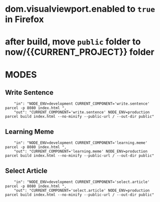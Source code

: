 # dom.visualviewport.enabled to `true` in Firefox

# after build, move `public` folder to now/{{CURRENT_PROJECT}} folder

# MODES

## Write Sentence

```
    "in": "NODE_ENV=development CURRENT_COMPONENT='write.sentence' parcel -p 8080 index.html ",
    "out": "CURRENT_COMPONENT='write.sentence' NODE_ENV=production parcel build index.html --no-minify --public-url / --out-dir public"
```

## Learning Meme

```
    "in": "NODE_ENV=development CURRENT_COMPONENT='learning.meme' parcel -p 8080 index.html ",
    "out": "CURRENT_COMPONENT='learning.meme' NODE_ENV=production parcel build index.html --no-minify --public-url / --out-dir public"
```

## Select Article

```
    "in": "NODE_ENV=development CURRENT_COMPONENT='select.article' parcel -p 8080 index.html ",
    "out": "CURRENT_COMPONENT='select.article' NODE_ENV=production parcel build index.html --no-minify --public-url / --out-dir public"
```